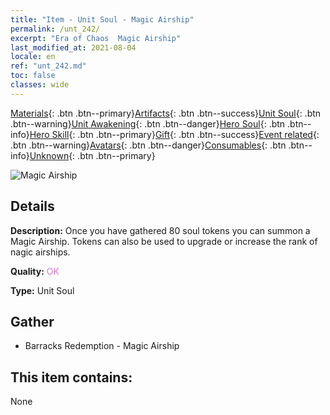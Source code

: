 ```yaml
---
title: "Item - Unit Soul - Magic Airship"
permalink: /unt_242/
excerpt: "Era of Chaos  Magic Airship"
last_modified_at: 2021-08-04
locale: en
ref: "unt_242.md"
toc: false
classes: wide
---
```

 [Materials](/Items/){: .btn .btn--primary}[Artifacts](/Items/Artifacts/){: .btn .btn--success}[Unit Soul](/Items/UnitSoul/){: .btn .btn--warning}[Unit Awakening](/Items/UnitAwakening/){: .btn .btn--danger}[Hero Soul](/Items/HeroSoul/){: .btn .btn--info}[Hero Skill](/Items/HeroSkill/){: .btn .btn--primary}[Gift](/Items/Gift/){: .btn .btn--success}[Event related](/Items/Events/){: .btn .btn--warning}[Avatars](/Items/Avatars/){: .btn .btn--danger}[Consumables](/Items/Consumables/){: .btn .btn--info}[Unknown](/Items/Unknown/){: .btn .btn--primary}

 ![Magic Airship](/images/u/ti_reqiqiu.jpg)

## Details
 **Description:** Once you have gathered 80 soul tokens you can summon a Magic Airship. Tokens can also be used to upgrade or increase the rank of nagic airships.

 **Quality:** <span style="color: #DA70D6">OK</span>

 **Type:** Unit Soul

## Gather

*    Barracks Redemption - Magic Airship 

## This item contains:

  None

